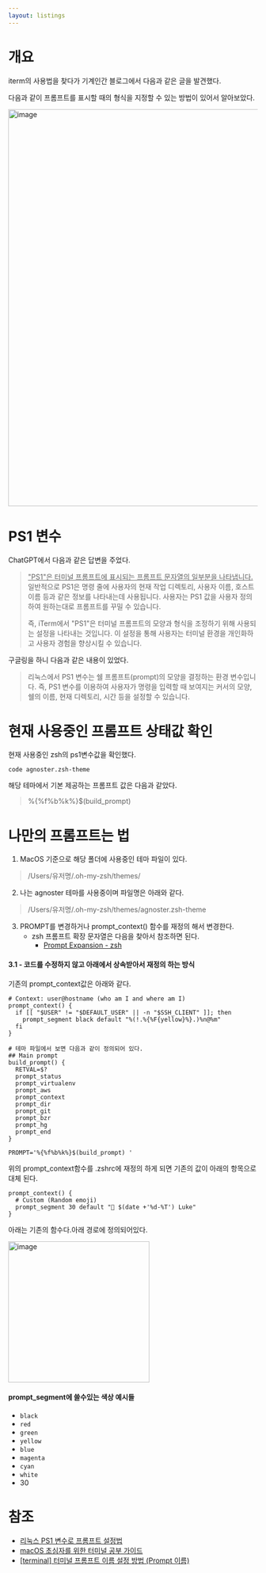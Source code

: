 ```yaml
---
layout: listings
---
```


# 개요

iterm의 사용법을 찾다가 기계인간 블로그에서 다음과 같은 글을 발견했다.

다음과 같이 프롬프트를 표시할 때의 형식을 지정할 수 있는 방법이 있어서 알아보았다.

<img width="802" alt="image" src="https://user-images.githubusercontent.com/102304046/261043384-e08f69ee-c3fc-4eda-9683-b22c4a7b8292.png">



# PS1 변수

ChatGPT에서 다음과 같은 답변을 주었다.

> <u>"PS1"은 터미널 프롬프트에 표시되는 프롬프트 문자열의 일부분을 나타냅니다.</u> 일반적으로 PS1은 명령 줄에 사용자의 현재 작업 디렉토리, 사용자 이름, 호스트 이름 등과 같은 정보를 나타내는데 사용됩니다. 사용자는 PS1 값을 사용자 정의하여 원하는대로 프롬프트를 꾸밀 수 있습니다.
>
> 즉, iTerm에서 "PS1"은 터미널 프롬프트의 모양과 형식을 조정하기 위해 사용되는 설정을 나타내는 것입니다. 이 설정을 통해 사용자는 터미널 환경을 개인화하고 사용자 경험을 향상시킬 수 있습니다.

구글링을 하니 다음과 같은 내용이 있었다.

> 리눅스에서 PS1 변수는 쉘 프롬프트(prompt)의 모양을 결정하는 환경 변수입니다. 즉, PS1 변수를 이용하여 사용자가 명령을 입력할 때 보여지는 커서의 모양, 쉘의 이름, 현재 디렉토리, 시간 등을 설정할 수 있습니다.

# 현재 사용중인 프롬프트 상태값 확인

현재 사용중인 zsh의 ps1변수값을 확인했다.

```shell
code agnoster.zsh-theme
```

해당 테마에서 기본 제공하는 프롬프트 값은 다음과 같았다.

> %{%f%b%k%}$(build_prompt)

# 나만의 프롬프트는 법

1. MacOS 기준으로 해당 폴더에 사용중인 테마 파일이 있다.

> /Users/유저명/.oh-my-zsh/themes/

2. 나는 agnoster 테마를 사용중이며 파일명은 아래와 같다.

> /Users/유저명/.oh-my-zsh/themes/agnoster.zsh-theme

3. PROMPT를 변경하거나 prompt_context() 함수를 재정의 해서 변경한다.
    - zsh 프롬프트 확장 문자열은 다음을 찾아서 참조하면 된다.
        - [Prompt Expansion - zsh](https://zsh.sourceforge.io/Doc/Release/Prompt-Expansion.html)

#### 3.1 - 코드를 수정하지 않고 아래에서 상속받아서 재정의 하는 방식

기존의 prompt_context값은 아래와 같다.

``` shell
# Context: user@hostname (who am I and where am I)
prompt_context() {
  if [[ "$USER" != "$DEFAULT_USER" || -n "$SSH_CLIENT" ]]; then
    prompt_segment black default "%(!.%{%F{yellow}%}.)%n@%m"
  fi
}

# 테마 파일에서 보면 다음과 같이 정의되어 있다.
## Main prompt
build_prompt() {
  RETVAL=$?
  prompt_status
  prompt_virtualenv
  prompt_aws
  prompt_context
  prompt_dir
  prompt_git
  prompt_bzr
  prompt_hg
  prompt_end
}

PROMPT='%{%f%b%k%}$(build_prompt) '
```

위의 prompt_context함수를 .zshrc에 재정의 하게 되면 기존의 값이 아래의 항목으로 대체 된다.

``` shell
prompt_context() { 
  # Custom (Random emoji)   
  prompt_segment 30 default "🐳 $(date +'%d-%T') Luke"
}
```

아래는 기존의 함수다.아래 경로에 정의되어있다.

<img width="285" alt="image" src="https://user-images.githubusercontent.com/102304046/261041611-3f72e416-9adc-4f89-80cd-d197ce069282.png">

#### prompt_segment에 쓸수있는 색상 예시들

- `black`
- `red`
- `green`
- `yellow`
- `blue`
- `magenta`
- `cyan`
- `white`
- 30

# 참조

- [리눅스 PS1 변수로 프롬프트 설정법](https://newcodingman.tistory.com/entry/%EB%A6%AC%EB%88%85%EC%8A%A4-PS1-%EB%B3%80%EC%88%98-%ED%94%84%EB%A1%AC%ED%94%84%ED%8A%B8-%EC%84%A4%EC%A0%95%EB%B2%95)
- [macOS 초심자를 위한 터미널 공부 가이드](https://johngrib.github.io/wiki/my-mac-os-terminal/)
- [[terminal] 터미널 프롬프트 이름 설정 방법 (Prompt 이름)](https://ios-development.tistory.com/1359)